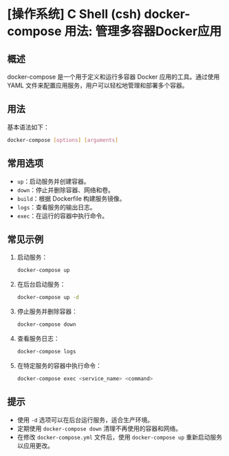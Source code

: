 # [操作系统] C Shell (csh) docker-compose 用法: 管理多容器Docker应用

## 概述
docker-compose 是一个用于定义和运行多容器 Docker 应用的工具。通过使用 YAML 文件来配置应用服务，用户可以轻松地管理和部署多个容器。

## 用法
基本语法如下：
```bash
docker-compose [options] [arguments]
```

## 常用选项
- `up`：启动服务并创建容器。
- `down`：停止并删除容器、网络和卷。
- `build`：根据 Dockerfile 构建服务镜像。
- `logs`：查看服务的输出日志。
- `exec`：在运行的容器中执行命令。

## 常见示例
1. 启动服务：
   ```bash
   docker-compose up
   ```

2. 在后台启动服务：
   ```bash
   docker-compose up -d
   ```

3. 停止服务并删除容器：
   ```bash
   docker-compose down
   ```

4. 查看服务日志：
   ```bash
   docker-compose logs
   ```

5. 在特定服务的容器中执行命令：
   ```bash
   docker-compose exec <service_name> <command>
   ```

## 提示
- 使用 `-d` 选项可以在后台运行服务，适合生产环境。
- 定期使用 `docker-compose down` 清理不再使用的容器和网络。
- 在修改 `docker-compose.yml` 文件后，使用 `docker-compose up` 重新启动服务以应用更改。